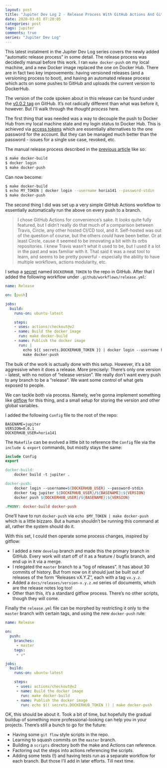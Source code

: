 ```yaml
---
layout: post
title: "Jupiter Dev Log 2 - Release Process With GitHub Actions And GitFlow"
date: 2020-03-01 07:20:05
categories: post
tags: jupiter
comments: true
series: "Jupiter Dev Log"
---
```

This latest instalment in the Jupiter Dev Log series covers the newly added “automatic release process” in some detail. The release process was decidedly manual before this work. I ran `make docker-push` on my local machine, and a new Docker image replaced the one on Docker Hub. There are in fact two key improvements:  having versioned releases (and a versioning process to boot), and having an automated release process which acts on some pushes to GitHub and uploads the current version to DockerHub.

The version of the code spoken about in this release can be found under the [v0.0.2 tag](https://github.com/horia141/jupiter/tree/v0.0.2) on GitHub. It’s not radically different than what was before it, however. But I’ll walk through the _thought process_ here.

The first thing that was needed was a way to decouple the push to Docker Hub from my local machine state and my login status to Docker Hub. This is achieved via [access tokens](https://www.docker.com/blog/docker-hub-new-personal-access-tokens/) which are essentially alternatives to the one password for the account. But they can be managed much better than the password - issues for a single use case, revoked, etc.

The manual release process described in the [previous article](https://dev.to/horia141/jupiter-dev-log-1-setting-up-publishing-to-dockerhub-1f1l) like so:

```bash
$ make docker-build
$ docker login
$ make docker-push
```

Can now become:

```bash
$ make docker-build
$ echo MY_TOKEN | docker login --username horia141 --password-stdin
$ make docker-push
```

The second thing I did was set up a very simple GitHub Actions workflow to essentially automatically run the above on every push to a branch.

> I chose GitHub Actions for convenience’s sake. It _looks_ quite fully featured, but I didn’t really do that much of a comparison between Travis, Circle, any other hosted CI/CD tool, and it. Self-hosted was out of the question of course, but the others _could_ have been better. Or at least Circle, cause it seemed to be innovating a bit with its orbs repositories. I knew Travis wasn’t what it used to be, but I used it a lot in the past and was familiar with it. That said it was a neat tool to learn, and seems to be pretty powerful - especially the ability to have multiple workflows, actions modularity, etc.

I setup a [secret](https://help.github.com/en/actions/configuring-and-managing-workflows/creating-and-storing-encrypted-secrets) named `DOCKERHUB_TOKEN` to the repo in GitHub. After that I added the following workflow under `.github/workflows/release.yml`:

```yaml
name: Release

on: [push]

jobs:
  build:
    runs-on: ubuntu-latest

    steps:
    - uses: actions/checkout@v2
    - name: Build the docker image
      run: make docker-build
    - name: Publish the docker image
      run: |
        echo ${{ secrets.DOCKERHUB_TOKEN }} | docker login --username horia141 --password-stdin
        make docker-push
```

The bulk of the work is actually done with this setup. However, it’s a bit aggressive when it does a release. More precisely:
There’s only one version - latest, with no notion of “release version”.
We really don’t want every push to any branch to be a “release”. We want some control of what gets exposed to people.

We can tackle both via process. Namely, we’re gonna implement something like [gitflow](https://www.atlassian.com/git/tutorials/comparing-workflows/gitflow-workflow) for this thing, and a small setup for storing the version and other global variables.

I added the following `Config` file to the root of the repo:

```
BASENAME=jupiter
VERSION=0.0.1
DOCKERHUB_USER=horia141
```

The `Makefile` can be evolved a little bit to reference the `Config` file via the `include & export` commands, but mostly stays the same:

```Makefile
include Config
export

docker-build:
    docker build -t jupiter .

docker-push:
    docker login --username=${DOCKERHUB_USER} --password-stdin
    docker tag jupiter ${DOCKERHUB_USER}/${BASENAME}:${VERSION}
    docker push ${DOCKERHUB_USER}/${BASENAME}:${VERSION}

.PHONY: docker-build docker-push
```

One’ll have to run `docker-push` via `echo $MY_TOKEN | make docker-push` which is a little bizzaro. But a human shouldn’t be running this command at all, rather the system should do it.

With this set, I could then operate some process changes, inspired by gitflow:
* I added a new `develop` branch and made this the primary branch in GitHub. Every work will start off of it as a feature / bugfix branch, and end up in it via a merge.
* I relegated the `master` branch to a “log of releases”. It has about 30 commits of history. But from now on it should just be built out of releases of the form “Releases vX.Y.Z”, each with a tag `vx.y.z`.
* Added a `docs/releases/version-x.y.z.md` series of documents, which are the release notes log too!
* Other than this, it’s a standard gitflow process. There’s no other scripts, though they will come.

Finally the `release.yml` file can be morphed by restricting it only to the `master` branch with certain tags, and using the new `docker-push` rule:

```yaml
name: Release

on:
  push:
    branches:
     - master
    tags:
     - v*

jobs:
  build:
    runs-on: ubuntu-latest

    steps:
     - uses: actions/checkout@v2
     - name: Build the docker image
       run: make docker-build
     - name: Publish the docker image
       run: echo $(( secrets.DOCKERHUB_TOKEN )) | make docker-push
```

OK, this should be about it. Took a bit of time, but hopefully the gradual buildup of something more professional-looking can help you in your projects. There’s still a bunch to go for the future:
* Having some `git flow` style scripts in the repo.
* Learning to squash commits on the `master` branch.
* Building a `scripts` directory both the make and Actions can reference.
* Factoring out the steps into actions referencing the scripts.
* Adding some tests (!) and having tests run as a separate workflow for each branch.
But those I’ll add in later efforts. Till next time.
